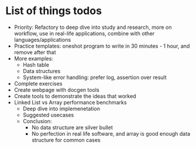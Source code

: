 # List of things todos
- Priority: Refactory to deep dive into study and research, more on workflow, use in real-life applications, combine with other languages/applications
- Practice templates: oneshot program to write in 30 minutes - 1 hour, and remove after that
- More examples: 
    - Hash table
    - Data structures
    - System-like error handling: prefer log, assertion over result
- Complete exercises
- Create webpage with docgen tools
- Create tools to demonstrate the ideas that worked
- Linked List vs Array performance benchmarks
    - Deep dive into implemenetation
    - Suggested usecases
    - Conclusion: 
        - No data structure are silver bullet
        - No perfection in real life software, and array is good enough data structure for common cases
